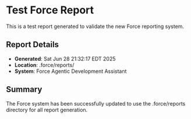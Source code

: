 # Test Force Report

This is a test report generated to validate the new Force reporting system.

## Report Details
- **Generated**: Sat Jun 28 21:32:17 EDT 2025
- **Location**: .force/reports/
- **System**: Force Agentic Development Assistant

## Summary
The Force system has been successfully updated to use the .force/reports directory for all report generation.
